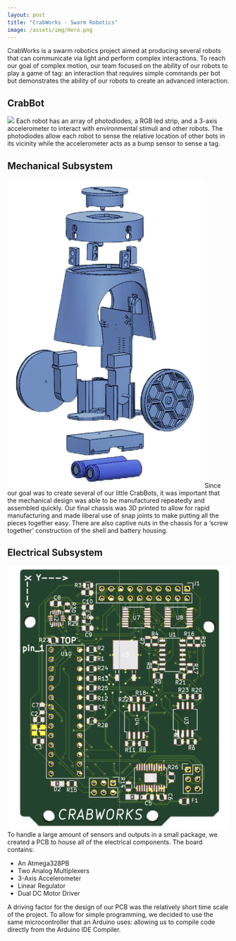 ```yaml
---
layout: post
title: "CrabWorks - Swarm Robotics"
image: /assets/img/Hero.png
---
```

CrabWorks is a swarm robotics project aimed at producing several robots that can communicate via light and perform complex
interactions. To reach our goal of complex motion, our team focused on the ability of our robots to play a game of tag: an interaction
that requires simple commands per bot but demonstrates the ability of our robots to create an advanced interaction.


## CrabBot
![](/assets/img/crabbot.png)
Each robot has an array of photodiodes, a RGB led strip, and a 3-axis accelerometer to interact with environmental stimuli
and other robots. The photodiodes allow each robot to sense the relative location of other bots in its vicinity while the accelerometer
acts as a bump sensor to sense a tag.

## Mechanical Subsystem
![](/assets/img/exploded_view.png)
Since our goal was to create several of our little CrabBots, it was important that the mechanical design was able to be manufactured
 repeatedly and assembled quickly. Our final chassis was 3D printed to allow for rapid manufacturing and made liberal use of snap joints
 to make putting all the pieces together easy. There are also captive nuts in the chassis for a ‘screw together’ construction of the
 shell and battery housing.

## Electrical Subsystem
![](/assets/img/layout_rendered.png)
To handle a large amount of sensors and outputs in a small package, we created a PCB to house all of the electrical components. The board contains:
*  An Atmega328PB
* Two Analog Multiplexers
* 3-Axis Accelerometer
* Linear Regulator
* Dual DC Motor Driver

A driving factor for the design of our PCB was the relatively short time scale of the project. To allow for simple programming, we decided to
use the same microcontroller that an Arduino uses: allowing us to compile code directly from the Arduino IDE Compiler. 

